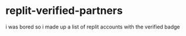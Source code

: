 # replit-verified-partners
i was bored so i made up a list of replit accounts with the verified badge
